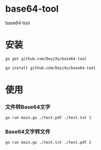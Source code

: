 # base64-tool
base64 tool

# 安装

```bash
go get github.com/DeyiXu/base64-tool

go install github.com/DeyiXu/base64-tool
```

# 使用

### 文件转Base64文字

```bash
go run main.go ./test.pdf ./test.txt 1
```

### Base64文字转文件

```bash
go run main.go ./test.txt ./test.pdf 2
```

